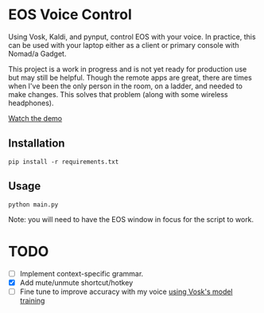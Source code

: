 # EOS Voice Control

Using Vosk, Kaldi, and pynput, control EOS with your voice. In practice, this can be used with your laptop either as a client or primary console with Nomad/a Gadget.

This project is a work in progress and is not yet ready for production use but may still be helpful. Though the remote apps are great, there are times when I've been the only person in the room, on a ladder, and needed to make changes. This solves that problem (along with some wireless headphones).

[Watch the demo](https://drive.google.com/file/d/11Fjp7LpDc_I5GnJm3mEfFMHJmwgPT4FA/view?usp=sharing)


## Installation

```
pip install -r requirements.txt
```

## Usage

```
python main.py
```

Note: you will need to have the EOS window in focus for the script to work.



# TODO
- [ ] Implement context-specific grammar.
- [x] Add mute/unmute shortcut/hotkey
- [ ] Fine tune to improve accuracy with my voice [using Vosk's model training](https://alphacephei.com/vosk/adaptation#:~:text=Adapting%20the%20acoustic%20model%20with%20finetuning)
